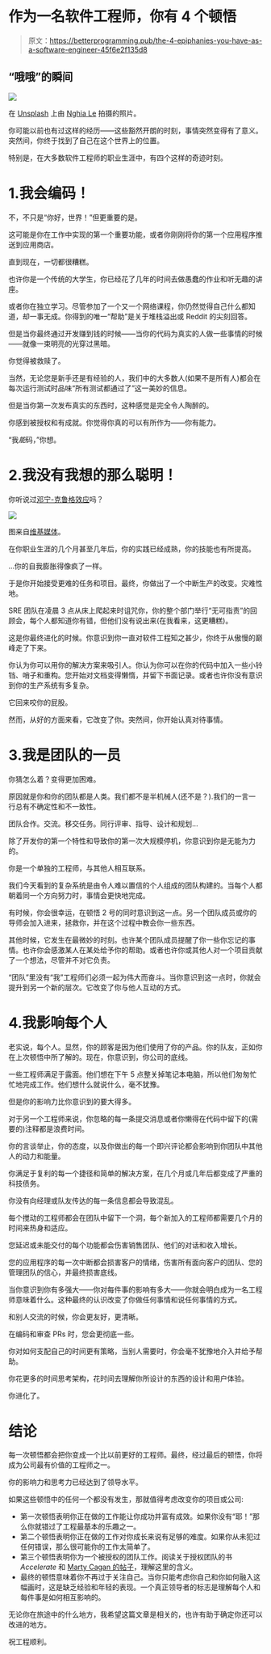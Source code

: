 # 作为一名软件工程师，你有 4 个顿悟

> 原文：<https://betterprogramming.pub/the-4-epiphanies-you-have-as-a-software-engineer-45f6e2f135d8>

## “哦哦”的瞬间

![](img/dddebd85f7f085668913e7ec942f2c90.png)

在 [Unsplash](https://unsplash.com?utm_source=medium&utm_medium=referral) 上由 [Nghia Le](https://unsplash.com/@lephunghia?utm_source=medium&utm_medium=referral) 拍摄的照片。

你可能以前也有过这样的经历——这些豁然开朗的时刻，事情突然变得有了意义。突然间，你终于找到了自己在这个世界上的位置。

特别是，在大多数软件工程师的职业生涯中，有四个这样的奇迹时刻。

# 1.我会编码！

不，不只是“你好，世界！”但更重要的是。

这可能是你在工作中实现的第一个重要功能，或者你刚刚将你的第一个应用程序推送到应用商店。

直到现在，一切都很糟糕。

也许你是一个传统的大学生，你已经花了几年的时间去做愚蠢的作业和听无趣的讲座。

或者你在独立学习。尽管参加了一个又一个网络课程，你仍然觉得自己什么都知道，却一事无成。你得到的唯一“帮助”是关于堆栈溢出或 Reddit 的尖刻回答。

但是当你最终通过开发赚到钱的时候——当你的代码为真实的人做一些事情的时候——就像一束明亮的光穿过黑暗。

你觉得被救赎了。

当然，无论您是新手还是有经验的人，我们中的大多数人(如果不是所有人)都会在每次运行测试时品味“所有测试都通过了”这一美妙的信息。

但是当你第一次发布真实的东西时，这种感觉是完全令人陶醉的。

你感到被授权和有成就。你觉得你真的可以有所作为——你有能力。

“我*能*码，”你想。

# 2.我没有我想的那么聪明！

你听说过[邓宁-克鲁格效应](https://en.wikipedia.org/wiki/Dunning%E2%80%93Kruger_effect)吗？

![](img/8b16b08d2d03a8172ab1d1098407ddaa.png)

图来自[维基媒体](https://commons.wikimedia.org/wiki/File:Dunning%E2%80%93Kruger_Effect_01.svg)。

在你职业生涯的几个月甚至几年后，你的实践已经成熟，你的技能也有所提高。

…你的自我膨胀得像疯了一样。

于是你开始接受更难的任务和项目。最终，你做出了一个中断生产的改变。灾难性地。

SRE 团队在凌晨 3 点从床上爬起来时诅咒你，你的整个部门举行“无可指责”的回顾会，每个人都知道你有错，但他们没有说出来(在我看来，这更糟糕)。

这是你最终进化的时候。你意识到你一直对软件工程知之甚少，你终于从傲慢的巅峰走了下来。

你认为你可以用你的解决方案来吸引人。你认为你可以在你的代码中加入一些小铃铛、哨子和重构。您开始对文档变得懒惰，并留下书面记录。或者也许你没有意识到你的生产系统有多复杂。

它回来咬你的屁股。

然而，从好的方面来看，它改变了你。突然间，你开始认真对待事情。

# 3.我是团队的一员

你猜怎么着？变得更加困难。

原因就是你和你的团队都是人类。我们都不是半机械人(还不是？).我们的一言一行总有不确定性和不一致性。

团队合作。交流。移交任务。同行评审、指导、设计和规划…

除了开发你的第一个特性和导致你的第一次大规模停机，你意识到你是无能为力的。

你是一个单独的工程师，与其他人相互联系。

我们今天看到的复杂系统是由令人难以置信的个人组成的团队构建的。当每个人都朝着同一个方向努力时，事情会更快地完成。

有时候，你会很幸运，在顿悟 2 号的同时意识到这一点。另一个团队成员或你的导师会加入进来，拯救你，并在这个过程中教会你一些东西。

其他时候，它发生在最微妙的时刻。也许某个团队成员提醒了你一些你忘记的事情。也许你会感激某人在某处给予你的帮助。或者也许你或其他人对一个项目贡献了一个想法，尽管并不对它负责。

“团队”里没有“我”工程师们必须一起为伟大而奋斗。当你意识到这一点时，你就会提升到另一个新的层次。它改变了你与他人互动的方式。

# 4.我影响每个人

老实说，每个人。显然，你的顾客是因为他们使用了你的产品。你的队友，正如你在上次顿悟中所了解的。现在，你意识到，你公司的底线。

一些工程师满足于露面。他们想在下午 5 点整关掉笔记本电脑，所以他们匆匆忙忙地完成工作。他们想什么就说什么，毫不犹豫。

但是你的影响力比你意识到的要大得多。

对于另一个工程师来说，你忽略的每一条提交消息或者你懒得在代码中留下的(需要的)注释都是浪费时间。

你的言谈举止，你的态度，以及你做出的每一个即兴评论都会影响到你团队中其他人的动力和能量。

你满足于复利的每一个捷径和简单的解决方案，在几个月或几年后都变成了严重的科技债务。

你没有向经理或队友传达的每一条信息都会导致混乱。

每个搅动的工程师都会在团队中留下一个洞，每个新加入的工程师都需要几个月的时间来热身和适应。

您延迟或未能交付的每个功能都会伤害销售团队、他们的对话和收入增长。

您的应用程序的每一次中断都会损害客户的情绪，伤害所有面向客户的团队、您的管理团队的信心，并最终损害底线。

当你意识到你有多强大——你对每件事的影响有多大——你就会明白成为一名工程师意味着什么。这种最终的认识改变了你做任何事情和说任何事情的方式。

和别人交流的时候，你会更友好，更清晰。

在编码和审查 PRs 时，您会更彻底一些。

你对如何支配自己的时间更有策略，当别人需要时，你会毫不犹豫地介入并给予帮助。

你花更多的时间思考架构，花时间去理解你所设计的东西的设计和用户体验。

你进化了。

# 结论

每一次顿悟都会把你变成一个比以前更好的工程师。最终，经过最后的顿悟，你将成为公司最有价值的工程师之一。

你的影响力和思考力已经达到了领导水平。

如果这些顿悟中的任何一个都没有发生，那就值得考虑改变你的项目或公司:

*   第一次顿悟表明你正在做的工作能让你成功并富有成效。如果你没有“耶！”那么你就错过了工程最基本的乐趣之一。
*   第二个顿悟表明你正在做的工作对你成长来说有足够的难度。如果你从未犯过任何错误，那么很可能你的工作太简单了。
*   第三个顿悟表明你为一个被授权的团队工作。阅读关于授权团队的书 *Accelerate* 和 [Marty Cagan 的帖子](https://svpg.com/empowered-product-teams/)，理解这里的含义。
*   最终的顿悟意味着你不再过于关注自己。当你只能考虑你自己和你如何融入这幅画时，这是缺乏经验和年轻的表现。一个真正领导者的标志是理解每个人和每件事是如何相互影响的。

无论你在旅途中的什么地方，我希望这篇文章是相关的，也许有助于确定你还可以改进的地方。

祝工程顺利。